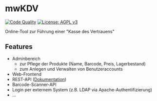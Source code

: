 # mwKDV
[![Code Quality](https://img.shields.io/badge/code%20quality-10%2F10-brightgreen.svg)](#lolnope)
[![License: AGPL v3](https://img.shields.io/badge/License-AGPL%20v3-blue.svg)](https://www.gnu.org/licenses/agpl-3.0)

Online-Tool zur Führung einer "Kasse des Vertrauens"

## Features

* Adminbereich
  * zur Pflege der Produkte (Name, Barcode, Preis, Lagerbestand)
  * zum Anlegen und Verwalten von Benutzeraccounts
* Web-Frontend
* REST-API ([Dokumentation](apidocs.md))
* Barcode-Scanner-API
* Login per externem System (z.B. LDAP via Apache-Authentifizierung)
* ...



